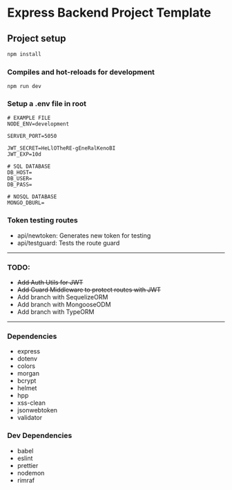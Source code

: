 # Express Backend Project Template

## Project setup
```bash
npm install
```

### Compiles and hot-reloads for development
```
npm run dev
```
### Setup a .env file in root
```env
# EXAMPLE FILE
NODE_ENV=development

SERVER_PORT=5050

JWT_SECRET=HeLlOTheRE-gEneRalKenoBI
JWT_EXP=10d

# SQL DATABASE
DB_HOST=
DB_USER=
DB_PASS=

# NOSQL DATABASE
MONGO_DBURL=
```
### Token testing routes
- api/newtoken: Generates new token for testing
- api/testguard: Tests the route guard
  
---
### TODO:
- ~~Add Auth Utils for JWT~~
- ~~Add Guard Middleware to protect routes with JWT~~
- Add branch with SequelizeORM
- Add branch with MongooseODM
- Add branch with TypeORM
---
### Dependencies
- express
- dotenv
- colors
- morgan
- bcrypt
- helmet
- hpp
- xss-clean
- jsonwebtoken
- validator

### Dev Dependencies
- babel
- eslint
- prettier
- nodemon
- rimraf